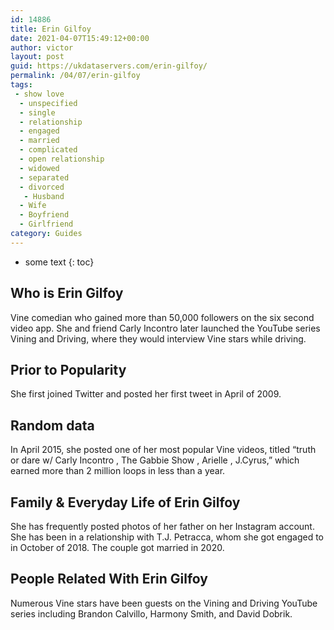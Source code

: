 ```yaml
---
id: 14886
title: Erin Gilfoy
date: 2021-04-07T15:49:12+00:00
author: victor
layout: post
guid: https://ukdataservers.com/erin-gilfoy/
permalink: /04/07/erin-gilfoy
tags:
 - show love
  - unspecified
  - single
  - relationship
  - engaged
  - married
  - complicated
  - open relationship
  - widowed
  - separated
  - divorced
   - Husband
  - Wife
  - Boyfriend
  - Girlfriend
category: Guides
---
```


* some text
{: toc}


## Who is Erin Gilfoy



Vine comedian who gained more than 50,000 followers on the six second video app. She and friend Carly Incontro later launched the YouTube series Vining and Driving, where they would interview Vine stars while driving. 

                
                
                
## Prior to Popularity



She first joined Twitter and posted her first tweet in April of 2009. 

                
                
                
## Random data



In April 2015, she posted one of her most popular Vine videos, titled &#8220;truth or dare w/ Carly Incontro , The Gabbie Show , Arielle , J.Cyrus,&#8221; which earned more than 2 million loops in less than a year. 

                
                
                
## Family & Everyday Life of Erin Gilfoy



She has frequently posted photos of her father on her Instagram account. She has been in a relationship with T.J. Petracca, whom she got engaged to in October of 2018. The couple got married in 2020.

                
                
                
## People Related With Erin Gilfoy



Numerous Vine stars have been guests on the Vining and Driving YouTube series including Brandon Calvillo, Harmony Smith, and David Dobrik. 

                
              
            
          
          
          